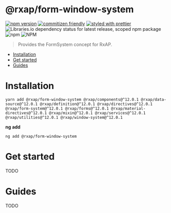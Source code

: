 @rxap/form-window-system
======

[![npm version](https://img.shields.io/npm/v/@rxap/form-window-system?style=flat-square)](https://www.npmjs.com/package/@rxap/form-window-system)
[![commitizen friendly](https://img.shields.io/badge/commitizen-friendly-brightgreen.svg?style=flat-square)](https://commitizen.github.io/cz-cli/)
[![styled with prettier](https://img.shields.io/badge/styled_with-prettier-ff69b4.svg?style=flat-square)](https://github.com/prettier/prettier)
![Libraries.io dependency status for latest release, scoped npm package](https://img.shields.io/librariesio/release/npm/@rxap/form-window-system)
![npm](https://img.shields.io/npm/dm/@rxap/form-window-system)
![NPM](https://img.shields.io/npm/l/@rxap/form-window-system)

> Provides the FormSystem concept for RxAP.

- [Installation](#installation)
- [Get started](#get-started)
- [Guides](#guides)

# Installation

```
yarn add @rxap/form-window-system @rxap/components@^12.0.1 @rxap/data-source@^12.0.1 @rxap/definition@^12.0.1 @rxap/directives@^12.0.1 @rxap/form-system@^12.0.1 @rxap/forms@^12.0.1 @rxap/material-directives@^12.0.1 @rxap/mixin@^12.0.1 @rxap/services@^12.0.1 @rxap/utilities@^12.0.1 @rxap/window-system@^12.0.1 
```

**ng add**
```
ng add @rxap/form-window-system
```

# Get started

TODO


# Guides

TODO


